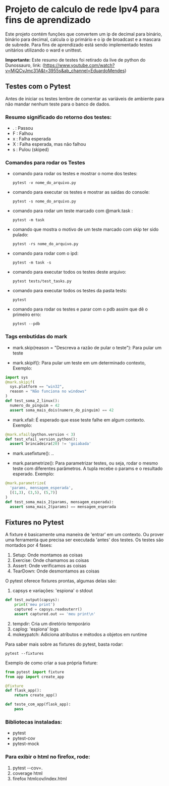 # Projeto de calculo de rede Ipv4 para fins de aprendizado

Este projeto contém funções que convertem um ip de decimal para binário, binário para decimal, calcula
o ip primário e o ip de broadcast e a mascara de subrede. Para fins de aprendizado está sendo implementado testes unitários utilizando o ward e unittest.

**Importante:** Este resumo de testes foi retirado da live de python do Dunossauro, link: (https://www.youtube.com/watch?v=MjQCvJmc31A&t=3955s&ab_channel=EduardoMendes)

## Testes com o Pytest

Antes de iniciar os testes lembre de comentar as variáveis de ambiente para não
mandar nenhum teste para o banco de dados.

### Resumo significado do retorno dos testes:

* . : Passou
* F : Falhou
* x : Falha esperada
* X : Falha esperada, mas não falhou
* s : Pulou (skiped)

### Comandos para rodar os Testes

* comando para rodar os testes e mostrar o nome dos testes:

      pytest -v nome_do_arquivo.py

* comando para executar os testes e mostrar as saidas do console:

      pytest -s nome_do_arquivo.py

* comando para rodar um teste marcado com @mark.task :

      pytest -m task

* comando que mostra o motivo de um teste marcado com skip ter sido pulado:

      pytest -rs nome_do_arquivo.py

* comando para rodar com o ipd:

      pytest -m task -s

* comando para executar todos os testes deste arquivo:

      pytest tests/test_tasks.py

* comando para executar todos os testes da pasta tests:

      pytest

* comando para rodar os testes e parar com o pdb assim que dê o primeiro erro:

      pytest --pdb

### Tags embutidas do mark

* mark.skip(reason = "Descreva a razão de pular o teste"): Para pular um teste

* mark.skipif(): Para pular um teste em um determinado contexto, Exemplo:

```python
import sys
@mark.skipif(
  sys.platform == "win32",
  reason = "Não funciona no windows"
)
def test_soma_2_linux():
  numero_do_pinguim = 42
  assert soma_mais_dois(numero_do_pinguim) == 42
```

* mark.xfail: É esperado que esse teste falhe em algum contexto. Exemplo:

```python
@mark.xfail(python.version < 3)
def test_xfail_version_python():
  assert brincadeira(20) != 'goiabada'
```

* mark.usefixture(): ..

* mark.parametrize(): Para parametrizar testes, ou seja, rodar o mesmo teste com diferentes
parâmetros. A tupla recebe o params e o resultado esperado. Exemplo:

```python
@mark.parametrize(
  'params, mensagem_esperada',
  [(1,3), (3,5), (5,7)]
)
def test_soma_mais_2(params, mensagem_esperada):
  assert soma_mais_2(params) == mensagem_esperada
```

## Fixtures no Pytest

A fixture é basicamente uma maneira de 'entrar' em um contexto. Ou prover uma ferramenta que precisa
ser executada 'antes' dos testes. Os testes são montados por 4 fases:

1. Setup: Onde montamos as coisas
2. Exercise: Onde chamamos as coisas
3. Assert: Onde verificamos as coisas
4. TearDown: Onde desmontamos as coisas

O pytest oferece fixtures prontas, algumas delas são:

1. capsys e variações: 'espiona' o stdout

```python
def test_output(capsys):
    print('meu print')
    captured = capsys.readouterr()
    assert captured.out == 'meu print\n'
```

2. tempdir: Cria um diretório temporário
3. caplog: 'espiona' logs
4. mokeypatch: Adiciona atributos e métodos a objetos em runtime

Para saber mais sobre as fixtures do pytest, basta rodar:

    pytest --fixtures

Exemplo de como criar a sua própria fixture:

```python
from pytest import fixture
from app import create_app

@fixture
def flask_app():
    return create_app()

def teste_com_app(flask_app):
    pass
```









### Bibliotecas instaladas:

* pytest
* pytest-cov
* pytest-mock

### Para exibir o html no firefox, rode:

1. pytest --cov=.
2. coverage html
3. firefox htmlcov/index.html
